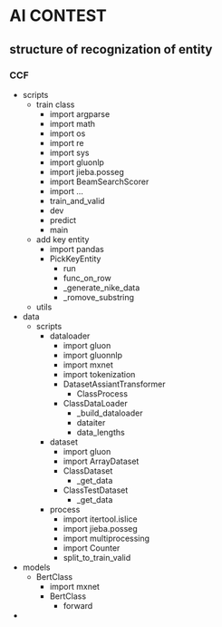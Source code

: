 # AI CONTEST
## structure of recognization of entity
### CCF
- scripts
    + train class
        + import argparse
        + import math
        + import os
        + import re
        + import sys
        + import gluonlp
        + import jieba.posseg
        + import BeamSearchScorer
        + import ...
        + train_and_valid
        + dev
        + predict
        + main
    + add key entity
        * import pandas
        * PickKeyEntity
            - run
            - func_on_row
            - _generate_nike_data
            - _romove_substring
    + utils
- data
    + scripts
        * dataloader
            - import gluon
            - import gluonnlp
            - import mxnet
            - import tokenization
            - DatasetAssiantTransformer
                + ClassProcess
            - ClassDataLoader
                + _build_dataloader
                + dataiter
                + data_lengths
        * dataset
            - import gluon
            - import ArrayDataset
            - ClassDataset
                + _get_data
            - ClassTestDataset
                + _get_data
        * process
            - import itertool.islice
            - import jieba.posseg
            - import multiprocessing
            - import Counter
            - split_to_train_valid
- models
    + BertClass
        * import mxnet
        * BertClass
            - forward
-